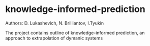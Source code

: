 # knowledge-informed-prediction

Authors: D. Lukashevich, N. Brilliantov, I.Tyukin

The project contains outline of knowledge-informed prediction, an approach to extrapolation of dymanic systems
